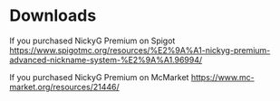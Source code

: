# Downloads

If you purchased NickyG Premium on Spigot 
https://www.spigotmc.org/resources/%E2%9A%A1-nickyg-premium-advanced-nickname-system-%E2%9A%A1.96994/

If you purchased NickyG Premium on McMarket
https://www.mc-market.org/resources/21446/
